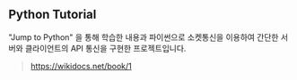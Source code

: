 ## Python Tutorial
"Jump to Python" 을 통해 학습한 내용과 파이썬으로 소켓통신을 이용하여 간단한 서버와 클라이언트의 API 통신을 구현한 프로젝트입니다.
> https://wikidocs.net/book/1
